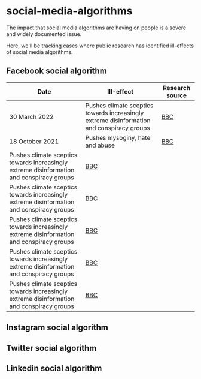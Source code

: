 # social-media-algorithms

The impact that social media algorithms are having on people is a severe and widely documented issue. 

Here, we'll be tracking cases where public research has identified ill-effects of social media algorithms. 



## Facebook social algorithm

| Date | Ill-effect | Research source |
|---|---|---|
| 30 March 2022 | Pushes climate sceptics towards increasingly extreme disinformation and conspiracy groups | [BBC](https://www.bbc.com/news/technology-60905348)  | 
| 18 October 2021 | Pushes mysoginy, hate and abuse | [BBC](https://www.bbc.com/news/uk-58924168)  |
| Pushes climate sceptics towards increasingly extreme disinformation and conspiracy groups | [BBC](https://www.bbc.com/news/technology-60905348) |
| Pushes climate sceptics towards increasingly extreme disinformation and conspiracy groups | [BBC](https://www.bbc.com/news/technology-60905348) |
| Pushes climate sceptics towards increasingly extreme disinformation and conspiracy groups | [BBC](https://www.bbc.com/news/technology-60905348) |
| Pushes climate sceptics towards increasingly extreme disinformation and conspiracy groups | [BBC](https://www.bbc.com/news/technology-60905348) |
| Pushes climate sceptics towards increasingly extreme disinformation and conspiracy groups | [BBC](https://www.bbc.com/news/technology-60905348) |


##  Instagram social algorithm


##  Twitter social algorithm


##  Linkedin social algorithm


